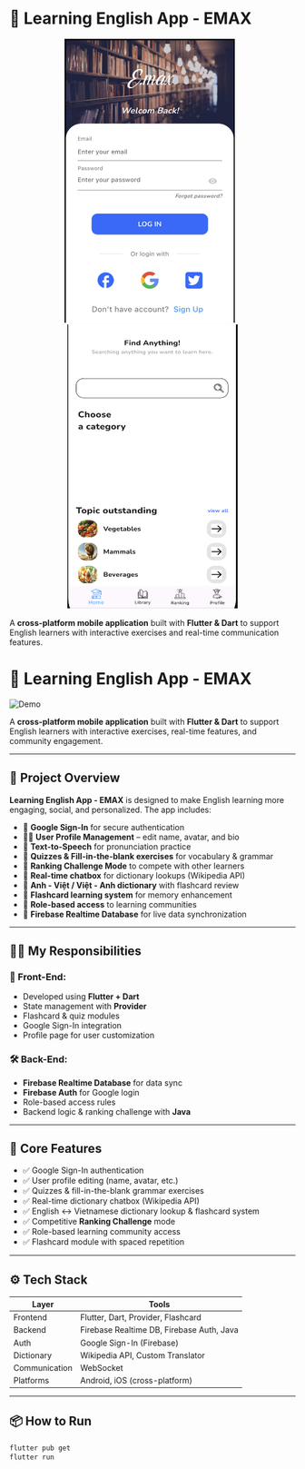 # 📱 Learning English App - EMAX

<p align="center">
  <img src="assets/images/img0.png" alt="Demo 1" width="300" height="500" style="display:inline-block; margin-right:10px;"/>
  <img src="assets/images/img1.png" alt="Demo 2" width="300" height="500" style="display:inline-block;"/>
</p>

A **cross-platform mobile application** built with **Flutter & Dart** to support English learners with interactive exercises and real-time communication features.

# 📱 Learning English App - EMAX

<img src="images/demo.png" alt="Demo" width="400"/>

A **cross-platform mobile application** built with **Flutter & Dart** to support English learners with interactive exercises, real-time features, and community engagement.

---

## 🚀 Project Overview

**Learning English App - EMAX** is designed to make English learning more engaging, social, and personalized. The app includes:

- 🔐 **Google Sign-In** for secure authentication
- 🧑‍💼 **User Profile Management** – edit name, avatar, and bio
- 📢 **Text-to-Speech** for pronunciation practice
- 🧠 **Quizzes & Fill-in-the-blank exercises** for vocabulary & grammar
- 🥇 **Ranking Challenge Mode** to compete with other learners
- 💬 **Real-time chatbox** for dictionary lookups (Wikipedia API)
- 🔄 **Anh - Việt / Việt - Anh dictionary** with flashcard review
- 🧩 **Flashcard learning system** for memory enhancement
- 🔐 **Role-based access** to learning communities
- 🔄 **Firebase Realtime Database** for live data synchronization

---

## 🧑‍💻 My Responsibilities

### 🎨 Front-End:

- Developed using **Flutter + Dart**
- State management with **Provider**
- Flashcard & quiz modules
- Google Sign-In integration
- Profile page for user customization

### 🛠️ Back-End:

- **Firebase Realtime Database** for data sync
- **Firebase Auth** for Google login
- Role-based access rules
- Backend logic & ranking challenge with **Java**

---

## 🔑 Core Features

- ✅ Google Sign-In authentication
- ✅ User profile editing (name, avatar, etc.)
- ✅ Quizzes & fill-in-the-blank grammar exercises
- ✅ Real-time dictionary chatbox (Wikipedia API)
- ✅ English ↔ Vietnamese dictionary lookup & flashcard system
- ✅ Competitive **Ranking Challenge** mode
- ✅ Role-based learning community access
- ✅ Flashcard module with spaced repetition

---

## ⚙️ Tech Stack

| Layer         | Tools                                     |
| ------------- | ----------------------------------------- |
| Frontend      | Flutter, Dart, Provider, Flashcard        |
| Backend       | Firebase Realtime DB, Firebase Auth, Java |
| Auth          | Google Sign-In (Firebase)                 |
| Dictionary    | Wikipedia API, Custom Translator          |
| Communication | WebSocket                                 |
| Platforms     | Android, iOS (cross-platform)             |

---

## 📦 How to Run

```bash
flutter pub get
flutter run
```
